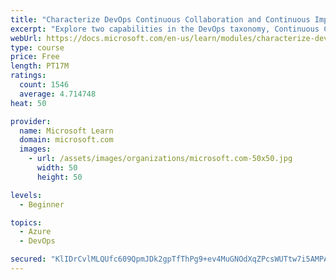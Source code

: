 ```yaml
---
title: "Characterize DevOps Continuous Collaboration and Continuous Improvement"
excerpt: "Explore two capabilities in the DevOps taxonomy, Continuous Collaboration and Continuous Improvement."
webUrl: https://docs.microsoft.com/en-us/learn/modules/characterize-devops-continous-collaboration-improvement/
type: course
price: Free
length: PT17M
ratings:
  count: 1546
  average: 4.714748
heat: 50

provider:
  name: Microsoft Learn
  domain: microsoft.com
  images:
    - url: /assets/images/organizations/microsoft.com-50x50.jpg
      width: 50
      height: 50

levels:
  - Beginner

topics:
  - Azure
  - DevOps

secured: "KlIDrCvlMLQUfc609QpmJDk2gpTfThPg9+ev4MuGNOdXqZPcsWUTtw7i5AMPA+UCkPkzRvL09LBfHPPIdi1QLewGFkpWAMUX3pyfladbqAeNh+d9LnR7anHmoDYNt0BuUe2ltVHLqtHrVZcJAIy7hQnmboVGvQ2xIgjzB2cg79YnVMouxI9dzbQPWAgxuuwzakEBxCCHcEQ8d2li9u8x1PnzWDrhrqqAl6MEDMnDr/2cKGkad1Fh6oZphSxvPSjTW3g7rQFl7Ee9blMYbsg3GOtZ2LkDv+cFXEJ8JcKaR3KEOUsnKngv9TsN2b5D9r8ZMJr5fIVx25OnVb2W78CdYuBQToisDSes/iFupupsBIwDDVj0qAyORTPo7UOZfox+cB9yzGcjsQwMlXuYR7gG7cFJJ95f+biztGKjAh4YGn8=;9z49+nA0DJ/HItL5geSNoQ=="
---
```


